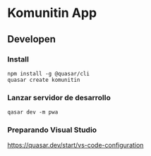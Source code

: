 # Komunitin App

## Developen

### Install

```
npm install -g @quasar/cli
quasar create komunitin
```

### Lanzar servidor de desarrollo

```
qasar dev -m pwa
```

### Preparando Visual Studio

<https://quasar.dev/start/vs-code-configuration>
